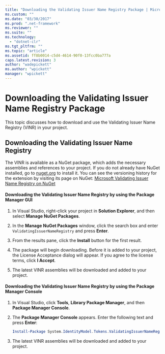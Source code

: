 ```yaml
---
title: "Downloading the Validating Issuer Name Registry Package | Microsoft Docs"
ms.custom: ""
ms.date: "03/30/2017"
ms.prod: ".net-framework"
ms.reviewer: ""
ms.suite: ""
ms.technology: 
  - "dotnet-clr"
ms.tgt_pltfrm: ""
ms.topic: "article"
ms.assetid: ff8b0014-c5d4-4614-90f0-13fcc0ba777a
caps.latest.revision: 3
author: "wadepickett"
ms.author: "wpickett"
manager: "wpickett"
---
```

# Downloading the Validating Issuer Name Registry Package
This topic discusses how to download and use the Validating Issuer Name Registry (VINR) in your project.  
  
## Downloading the Validating Issuer Name Registry  
 The VINR is available as a NuGet package, which adds the necessary assemblies and references to your project. If you do not already have NuGet installed, go to [nuget.org](http://nuget.org) to install it. You can see the versioning history for the extension by visiting its page on NuGet: [Microsoft Validating Issuer Name Registry on NuGet](https://nuget.org/packages/System.IdentityModel.Tokens.ValidatingIssuerNameRegistry/)  
  
#### Downloading the Validating Issuer Name Registry by using the Package Manager GUI  
  
1.  In Visual Studio, right-click your project in **Solution Explorer**, and then select **Manage NuGet Packages**.  
  
2.  In the **Manage NuGet Packages** window, click the search box and enter `ValidatingIssuerNameRegistry` and press **Enter**.  
  
3.  From the results pane, click the **Install** button for the first result.  
  
4.  The package will begin downloading. Before it is added to your project, the License Acceptance dialog will appear. If you agree to the license terms, click **I Accept**.  
  
5.  The latest VINR assemblies will be downloaded and added to your project.  
  
#### Downloading the Validating Issuer Name Registry by using the Package Manager Console  
  
1.  In Visual Studio, click **Tools**, **Library Package Manager**, and then **Package Manager Console**.  
  
2.  The **Package Manager Console** appears. Enter the following text and press **Enter**:  
  
    ```powershell  
    Install-Package System.IdentityModel.Tokens.ValidatingIssuerNameRegistry  
    ```  
  
3.  The latest VINR assemblies will be downloaded and added to your project.